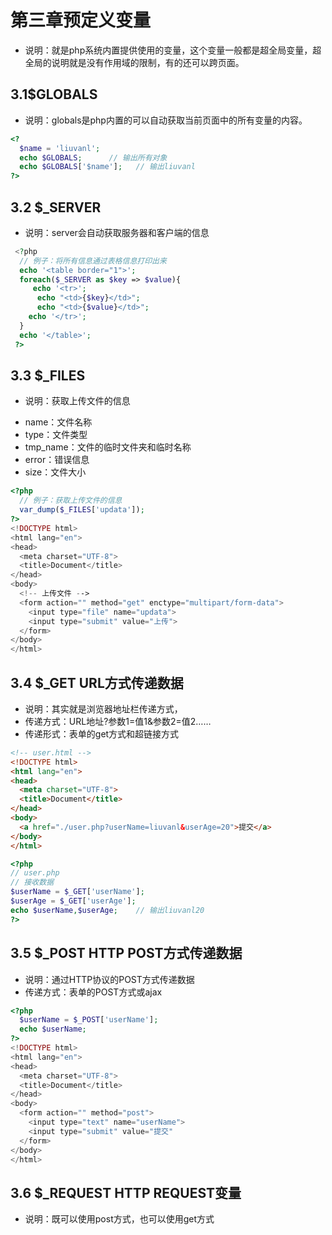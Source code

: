 # 第三章预定义变量
* 说明：就是php系统内置提供使用的变量，这个变量一般都是超全局变量，超全局的说明就是没有作用域的限制，有的还可以跨页面。
## 3.1$GLOBALS
* 说明：globals是php内置的可以自动获取当前页面中的所有变量的内容。
```php
<?
  $name = 'liuvanl';
  echo $GLOBALS;      // 输出所有对象
  echo $GLOBALS['$name'];   // 输出liuvanl
?>
```
## 3.2 $_SERVER
* 说明：server会自动获取服务器和客户端的信息
```php
 <?php
  // 例子：将所有信息通过表格信息打印出来
  echo '<table border="1">'; 
  foreach($_SERVER as $key => $value){
     echo '<tr>';  
      echo "<td>{$key}</td>";
      echo "<td>{$value}</td>";
    echo '</tr>';   
  }  
  echo '</table>'; 
 ?>
```
## 3.3 $_FILES
* 说明：获取上传文件的信息
+ name：文件名称
+ type：文件类型
+ tmp_name：文件的临时文件夹和临时名称
+ error：错误信息
+ size：文件大小
```php
<?php
  // 例子：获取上传文件的信息
  var_dump($_FILES['updata']);
?>
<!DOCTYPE html>
<html lang="en">
<head>
  <meta charset="UTF-8">
  <title>Document</title>
</head>
<body>
  <!-- 上传文件 -->
  <form action="" method="get" enctype="multipart/form-data">
    <input type="file" name="updata">
    <input type="submit" value="上传">
  </form>
</body>
</html>
```
## 3.4 $_GET URL方式传递数据
+ 说明：其实就是浏览器地址栏传递方式，
+ 传递方式：URL地址?参数1=值1&参数2=值2……
+ 传递形式：表单的get方式和超链接方式
```html
<!-- user.html -->
<!DOCTYPE html>
<html lang="en">
<head>
  <meta charset="UTF-8">
  <title>Document</title>
</head>
<body>
  <a href="./user.php?userName=liuvanl&userAge=20">提交</a>
</body>
</html>
```
```php
<?php
// user.php
// 接收数据
$userName = $_GET['userName'];
$userAge = $_GET['userAge'];
echo $userName,$userAge;    // 输出liuvanl20
?>
```
## 3.5 $_POST HTTP POST方式传递数据
+ 说明：通过HTTP协议的POST方式传递数据
+ 传递方式：表单的POST方式或ajax
```php
<?php
  $userName = $_POST['userName'];
  echo $userName;
?>
<!DOCTYPE html>
<html lang="en">
<head>
  <meta charset="UTF-8">
  <title>Document</title>
</head>
<body>
  <form action="" method="post">
    <input type="text" name="userName">
    <input type="submit" value="提交"  
  </form>
</body>
</html>
```
## 3.6 $_REQUEST HTTP REQUEST变量
+ 说明：既可以使用post方式，也可以使用get方式
